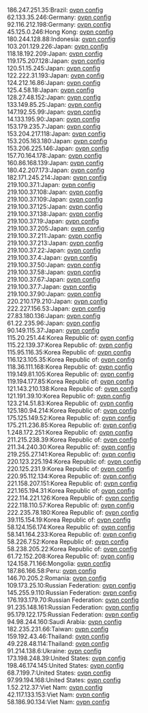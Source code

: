 186.247.251.35:Brazil: [ovpn config](vpn/186_247_251_35.ovpn)  
62.133.35.246:Germany: [ovpn config](vpn/62_133_35_246.ovpn)  
92.116.212.198:Germany: [ovpn config](vpn/92_116_212_198.ovpn)  
45.125.0.246:Hong Kong: [ovpn config](vpn/45_125_0_246.ovpn)  
180.244.128.88:Indonesia: [ovpn config](vpn/180_244_128_88.ovpn)  
103.201.129.226:Japan: [ovpn config](vpn/103_201_129_226.ovpn)  
118.18.192.209:Japan: [ovpn config](vpn/118_18_192_209.ovpn)  
119.175.207.128:Japan: [ovpn config](vpn/119_175_207_128.ovpn)  
120.51.15.245:Japan: [ovpn config](vpn/120_51_15_245.ovpn)  
122.222.31.193:Japan: [ovpn config](vpn/122_222_31_193.ovpn)  
124.212.16.86:Japan: [ovpn config](vpn/124_212_16_86.ovpn)  
125.4.58.18:Japan: [ovpn config](vpn/125_4_58_18.ovpn)  
128.27.48.152:Japan: [ovpn config](vpn/128_27_48_152.ovpn)  
133.149.85.25:Japan: [ovpn config](vpn/133_149_85_25.ovpn)  
147.192.55.99:Japan: [ovpn config](vpn/147_192_55_99.ovpn)  
14.133.195.90:Japan: [ovpn config](vpn/14_133_195_90.ovpn)  
153.179.235.7:Japan: [ovpn config](vpn/153_179_235_7.ovpn)  
153.204.217.118:Japan: [ovpn config](vpn/153_204_217_118.ovpn)  
153.205.163.180:Japan: [ovpn config](vpn/153_205_163_180.ovpn)  
153.206.225.146:Japan: [ovpn config](vpn/153_206_225_146.ovpn)  
157.70.164.178:Japan: [ovpn config](vpn/157_70_164_178.ovpn)  
160.86.168.139:Japan: [ovpn config](vpn/160_86_168_139.ovpn)  
180.42.207.173:Japan: [ovpn config](vpn/180_42_207_173.ovpn)  
182.171.245.214:Japan: [ovpn config](vpn/182_171_245_214.ovpn)  
219.100.37.1:Japan: [ovpn config](vpn/219_100_37_1.ovpn)  
219.100.37.108:Japan: [ovpn config](vpn/219_100_37_108.ovpn)  
219.100.37.109:Japan: [ovpn config](vpn/219_100_37_109.ovpn)  
219.100.37.125:Japan: [ovpn config](vpn/219_100_37_125.ovpn)  
219.100.37.138:Japan: [ovpn config](vpn/219_100_37_138.ovpn)  
219.100.37.19:Japan: [ovpn config](vpn/219_100_37_19.ovpn)  
219.100.37.205:Japan: [ovpn config](vpn/219_100_37_205.ovpn)  
219.100.37.211:Japan: [ovpn config](vpn/219_100_37_211.ovpn)  
219.100.37.213:Japan: [ovpn config](vpn/219_100_37_213.ovpn)  
219.100.37.22:Japan: [ovpn config](vpn/219_100_37_22.ovpn)  
219.100.37.4:Japan: [ovpn config](vpn/219_100_37_4.ovpn)  
219.100.37.50:Japan: [ovpn config](vpn/219_100_37_50.ovpn)  
219.100.37.58:Japan: [ovpn config](vpn/219_100_37_58.ovpn)  
219.100.37.67:Japan: [ovpn config](vpn/219_100_37_67.ovpn)  
219.100.37.7:Japan: [ovpn config](vpn/219_100_37_7.ovpn)  
219.100.37.90:Japan: [ovpn config](vpn/219_100_37_90.ovpn)  
220.210.179.210:Japan: [ovpn config](vpn/220_210_179_210.ovpn)  
222.227.156.53:Japan: [ovpn config](vpn/222_227_156_53.ovpn)  
27.83.180.136:Japan: [ovpn config](vpn/27_83_180_136.ovpn)  
61.22.235.96:Japan: [ovpn config](vpn/61_22_235_96.ovpn)  
90.149.115.37:Japan: [ovpn config](vpn/90_149_115_37.ovpn)  
115.20.251.44:Korea Republic of: [ovpn config](vpn/115_20_251_44.ovpn)  
115.22.139.37:Korea Republic of: [ovpn config](vpn/115_22_139_37.ovpn)  
115.95.116.35:Korea Republic of: [ovpn config](vpn/115_95_116_35.ovpn)  
116.123.105.35:Korea Republic of: [ovpn config](vpn/116_123_105_35.ovpn)  
118.36.111.168:Korea Republic of: [ovpn config](vpn/118_36_111_168.ovpn)  
119.149.81.105:Korea Republic of: [ovpn config](vpn/119_149_81_105.ovpn)  
119.194.177.85:Korea Republic of: [ovpn config](vpn/119_194_177_85.ovpn)  
121.143.210.138:Korea Republic of: [ovpn config](vpn/121_143_210_138.ovpn)  
121.191.39.10:Korea Republic of: [ovpn config](vpn/121_191_39_10.ovpn)  
123.214.51.83:Korea Republic of: [ovpn config](vpn/123_214_51_83.ovpn)  
125.180.94.214:Korea Republic of: [ovpn config](vpn/125_180_94_214.ovpn)  
175.125.149.52:Korea Republic of: [ovpn config](vpn/175_125_149_52.ovpn)  
175.211.236.85:Korea Republic of: [ovpn config](vpn/175_211_236_85.ovpn)  
1.248.172.251:Korea Republic of: [ovpn config](vpn/1_248_172_251.ovpn)  
211.215.238.39:Korea Republic of: [ovpn config](vpn/211_215_238_39.ovpn)  
211.34.240.30:Korea Republic of: [ovpn config](vpn/211_34_240_30.ovpn)  
219.255.27.141:Korea Republic of: [ovpn config](vpn/219_255_27_141.ovpn)  
220.123.225.194:Korea Republic of: [ovpn config](vpn/220_123_225_194.ovpn)  
220.125.231.9:Korea Republic of: [ovpn config](vpn/220_125_231_9.ovpn)  
220.95.112.134:Korea Republic of: [ovpn config](vpn/220_95_112_134.ovpn)  
221.158.207.151:Korea Republic of: [ovpn config](vpn/221_158_207_151.ovpn)  
221.165.194.31:Korea Republic of: [ovpn config](vpn/221_165_194_31.ovpn)  
222.114.221.126:Korea Republic of: [ovpn config](vpn/222_114_221_126.ovpn)  
222.118.110.57:Korea Republic of: [ovpn config](vpn/222_118_110_57.ovpn)  
222.235.78.180:Korea Republic of: [ovpn config](vpn/222_235_78_180.ovpn)  
39.115.154.19:Korea Republic of: [ovpn config](vpn/39_115_154_19.ovpn)  
58.124.156.174:Korea Republic of: [ovpn config](vpn/58_124_156_174.ovpn)  
58.141.164.233:Korea Republic of: [ovpn config](vpn/58_141_164_233.ovpn)  
58.226.7.52:Korea Republic of: [ovpn config](vpn/58_226_7_52.ovpn)  
58.238.205.22:Korea Republic of: [ovpn config](vpn/58_238_205_22.ovpn)  
61.72.152.208:Korea Republic of: [ovpn config](vpn/61_72_152_208.ovpn)  
124.158.71.166:Mongolia: [ovpn config](vpn/124_158_71_166.ovpn)  
187.86.166.58:Peru: [ovpn config](vpn/187_86_166_58.ovpn)  
146.70.205.2:Romania: [ovpn config](vpn/146_70_205_2.ovpn)  
109.173.25.10:Russian Federation: [ovpn config](vpn/109_173_25_10.ovpn)  
145.255.9.110:Russian Federation: [ovpn config](vpn/145_255_9_110.ovpn)  
176.193.179.70:Russian Federation: [ovpn config](vpn/176_193_179_70.ovpn)  
91.235.148.161:Russian Federation: [ovpn config](vpn/91_235_148_161.ovpn)  
95.179.122.175:Russian Federation: [ovpn config](vpn/95_179_122_175.ovpn)  
94.98.244.160:Saudi Arabia: [ovpn config](vpn/94_98_244_160.ovpn)  
182.235.231.66:Taiwan: [ovpn config](vpn/182_235_231_66.ovpn)  
159.192.43.46:Thailand: [ovpn config](vpn/159_192_43_46.ovpn)  
49.228.48.114:Thailand: [ovpn config](vpn/49_228_48_114.ovpn)  
91.214.138.6:Ukraine: [ovpn config](vpn/91_214_138_6.ovpn)  
173.198.248.39:United States: [ovpn config](vpn/173_198_248_39.ovpn)  
198.46.174.145:United States: [ovpn config](vpn/198_46_174_145.ovpn)  
68.7.199.7:United States: [ovpn config](vpn/68_7_199_7.ovpn)  
97.99.194.168:United States: [ovpn config](vpn/97_99_194_168.ovpn)  
1.52.212.37:Viet Nam: [ovpn config](vpn/1_52_212_37.ovpn)  
42.117.133.153:Viet Nam: [ovpn config](vpn/42_117_133_153.ovpn)  
58.186.90.134:Viet Nam: [ovpn config](vpn/58_186_90_134.ovpn)  
